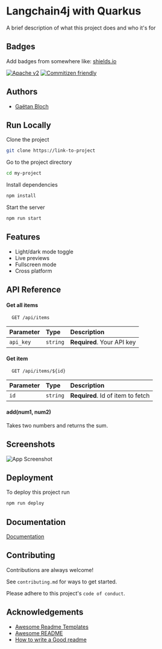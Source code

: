# Langchain4j with Quarkus

A brief description of what this project does and who it's for

## Badges

Add badges from somewhere like: [shields.io](https://shields.io/)

[![Apache v2](https://img.shields.io/badge/License-Apache-green.svg)](https://choosealicense.com/licenses/apache)
[![Commitizen friendly](https://img.shields.io/badge/commitizen-friendly-brightgreen.svg)](http://commitizen.github.io/cz-cli/)

## Authors

- [Gaëtan Bloch](https://www.github.com/gaetanbloch)

## Run Locally

Clone the project

```bash
git clone https://link-to-project
```

Go to the project directory

```bash
cd my-project
```

Install dependencies

```bash
npm install
```

Start the server

```bash
npm run start
```

## Features

- Light/dark mode toggle
- Live previews
- Fullscreen mode
- Cross platform

## API Reference

#### Get all items

```http
  GET /api/items
```

| Parameter | Type     | Description                |
| :-------- | :------- | :------------------------- |
| `api_key` | `string` | **Required**. Your API key |

#### Get item

```http
  GET /api/items/${id}
```

| Parameter | Type     | Description                       |
| :-------- | :------- | :-------------------------------- |
| `id`      | `string` | **Required**. Id of item to fetch |

#### add(num1, num2)

Takes two numbers and returns the sum.

## Screenshots

![App Screenshot](https://via.placeholder.com/468x300?text=App+Screenshot+Here)

## Deployment

To deploy this project run

```bash
npm run deploy
```

## Documentation

[Documentation](https://linktodocumentation)

## Contributing

Contributions are always welcome!

See `contributing.md` for ways to get started.

Please adhere to this project's `code of conduct`.

## Acknowledgements

- [Awesome Readme Templates](https://awesomeopensource.com/project/elangosundar/awesome-README-templates)
- [Awesome README](https://github.com/matiassingers/awesome-readme)
- [How to write a Good readme](https://bulldogjob.com/news/449-how-to-write-a-good-readme-for-your-github-project)
